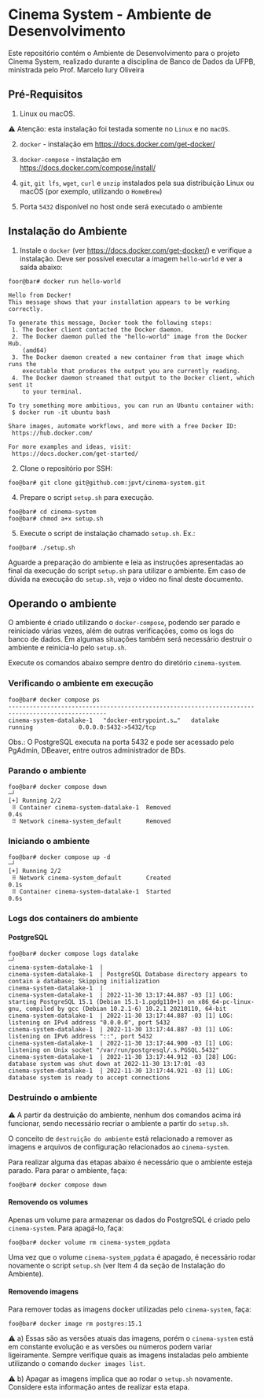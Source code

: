 # Cinema System - Ambiente de Desenvolvimento

Este repositório contém o Ambiente de Desenvolvimento para o projeto Cinema System, realizado durante a disciplina de Banco de Dados da UFPB, ministrada pelo Prof. Marcelo Iury Oliveira

## Pré-Requisitos

1) Linux ou macOS.

:warning: Atenção: esta instalação foi testada somente no `Linux` e no `macOS`.

2) `docker` - instalação em https://docs.docker.com/get-docker/

3) `docker-compose` - instalação em https://docs.docker.com/compose/install/

4) `git`, `git lfs`, `wget`, `curl` e `unzip` instalados pela sua distribuição Linux ou macOS (por exemplo, utilizando o `HomeBrew`)

5) Porta `5432` disponível no host onde será executado o ambiente

## Instalação do Ambiente

1) Instale o `docker` (ver https://docs.docker.com/get-docker/) e verifique a instalação. Deve ser possível executar a imagem `hello-world` e ver a saída abaixo:

```console
foor@bar# docker run hello-world

Hello from Docker!
This message shows that your installation appears to be working correctly.

To generate this message, Docker took the following steps:
 1. The Docker client contacted the Docker daemon.
 2. The Docker daemon pulled the "hello-world" image from the Docker Hub.
    (amd64)
 3. The Docker daemon created a new container from that image which runs the
    executable that produces the output you are currently reading.
 4. The Docker daemon streamed that output to the Docker client, which sent it
    to your terminal.

To try something more ambitious, you can run an Ubuntu container with:
 $ docker run -it ubuntu bash

Share images, automate workflows, and more with a free Docker ID:
 https://hub.docker.com/

For more examples and ideas, visit:
 https://docs.docker.com/get-started/
```

2) Clone o repositório por SSH:

```console
foo@bar# git clone git@github.com:jpvt/cinema-system.git
```

4) Prepare o script `setup.sh` para execução.

```console
foo@bar# cd cinema-system
foo@bar# chmod a+x setup.sh
```

5) Execute o script de instalação chamado `setup.sh`. Ex.:
```console
foo@bar# ./setup.sh
```

Aguarde a preparação do ambiente e leia as instruções apresentadas ao final da execução do script `setup.sh` para utilizar o ambiente. Em caso de dúvida na execução do `setup.sh`, veja o vídeo no final deste documento.

## Operando o ambiente

O ambiente é criado utilizando o `docker-compose`, podendo ser parado e reiniciado várias vezes, além de outras verificações, como os logs do banco de dados. Em algumas situações também será necessário destruir o ambiente e reinicia-lo pelo `setup.sh`.

Execute os comandos abaixo sempre dentro do diretório `cinema-system`.

### Verificando o ambiente em execução

```console
foo@bar# docker compose ps
--------------------------------------------------------------------------------------------------
cinema-system-datalake-1   "docker-entrypoint.s…"   datalake            running             0.0.0.0:5432->5432/tcp
```

Obs.: O PostgreSQL executa na porta 5432 e pode ser acessado pelo PgAdmin, DBeaver, entre outros administrador de BDs.

### Parando o ambiente

```console
foo@bar# docker compose down                                                                                         ─╯
[+] Running 2/2
 ⠿ Container cinema-system-datalake-1  Removed                                                               0.4s
 ⠿ Network cinema-system_default       Removed   
```

### Iniciando o ambiente

```console
foo@bar# docker compose up -d                                                                                        ─╯
[+] Running 2/2
 ⠿ Network cinema-system_default       Created                                                               0.1s
 ⠿ Container cinema-system-datalake-1  Started                                                               0.6s
```

### Logs dos containers do ambiente

#### PostgreSQL

```console
foo@bar# docker compose logs datalake                                                                                ─╯
cinema-system-datalake-1  | 
cinema-system-datalake-1  | PostgreSQL Database directory appears to contain a database; Skipping initialization
cinema-system-datalake-1  | 
cinema-system-datalake-1  | 2022-11-30 13:17:44.887 -03 [1] LOG:  starting PostgreSQL 15.1 (Debian 15.1-1.pgdg110+1) on x86_64-pc-linux-gnu, compiled by gcc (Debian 10.2.1-6) 10.2.1 20210110, 64-bit
cinema-system-datalake-1  | 2022-11-30 13:17:44.887 -03 [1] LOG:  listening on IPv4 address "0.0.0.0", port 5432
cinema-system-datalake-1  | 2022-11-30 13:17:44.887 -03 [1] LOG:  listening on IPv6 address "::", port 5432
cinema-system-datalake-1  | 2022-11-30 13:17:44.900 -03 [1] LOG:  listening on Unix socket "/var/run/postgresql/.s.PGSQL.5432"
cinema-system-datalake-1  | 2022-11-30 13:17:44.912 -03 [28] LOG:  database system was shut down at 2022-11-30 13:17:01 -03
cinema-system-datalake-1  | 2022-11-30 13:17:44.921 -03 [1] LOG:  database system is ready to accept connections

```

### Destruindo o ambiente

:warning: A partir da destruição do ambiente, nenhum dos comandos acima irá funcionar, sendo necessário recriar o ambiente a partir do `setup.sh`.

O conceito de `destruição do ambiente` está relacionado a remover as imagens e arquivos de configuração relacionados ao `cinema-system`.

Para realizar alguma das etapas abaixo é necessário que o ambiente esteja parado. Para parar o ambiente, faça:

```console
foo@bar# docker compose down
```

#### Removendo os volumes

Apenas um volume para armazenar os dados do PostgreSQL é criado pelo `cinema-system`. Para apagá-lo, faça:

```console
foo@bar# docker volume rm cinema-system_pgdata  
```

Uma vez que o volume `cinema-system_pgdata` é apagado, é necessário rodar novamente o script `setup.sh` (ver Item 4 da seção de Instalação do Ambiente).

#### Removendo imagens

Para remover todas as imagens docker utilizadas pelo `cinema-system`, faça:

```console
foo@bar# docker image rm postgres:15.1
```

:warning: a) Essas são as versões atuais das imagens, porém o `cinema-system` está em constante evolução e as versões ou números podem variar ligeiramente. Sempre verifique quais as imagens instaladas pelo ambiente utilizando o comando `docker images list`.

:warning: b) Apagar as imagens implica que ao rodar o `setup.sh` novamente. Considere esta informação antes de realizar esta etapa.

